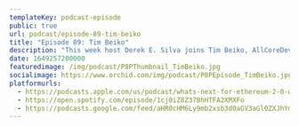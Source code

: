 ```yaml
---
templateKey: podcast-episode
public: true
url: podcast/episode-89-tim-beiko
title: "Episode 89: Tim Beiko"
description: "This week host Derek E. Silva joins Tim Beiko, AllCoreDevs at the Ethereum Foundation. We discuss Tim’s journey into blockchain, what led him to join AllCoreDevs to help trailblaze the implementation of EIP-1559 last year, and how the team is mapping out Ethereum 2.0."
date: 1649257200000
featuredimage: /img/podcast/P8PThumbnail_TimBeiko.jpg
socialimage: https://www.orchid.com/img/podcast/P8PEpisode_TimBeiko.jpg
platformurls:
  - https://podcasts.apple.com/us/podcast/whats-next-for-ethereum-2-0-with-tim-beiko/id1516705670?i=1000556437416
  - https://open.spotify.com/episode/1cj0iZ8Z37BhHTFA2XMXFo
  - https://podcasts.google.com/feed/aHR0cHM6Ly9mb2xsb3d0aGV3aGl0ZXJhYmJpdC5saWJzeW4uY29tL3Jzcw/episode/NjFkMTc5NjEtNWFkMi00NGNmLWEwN2MtZjk2MjBhODQ3MDhi
---
```

